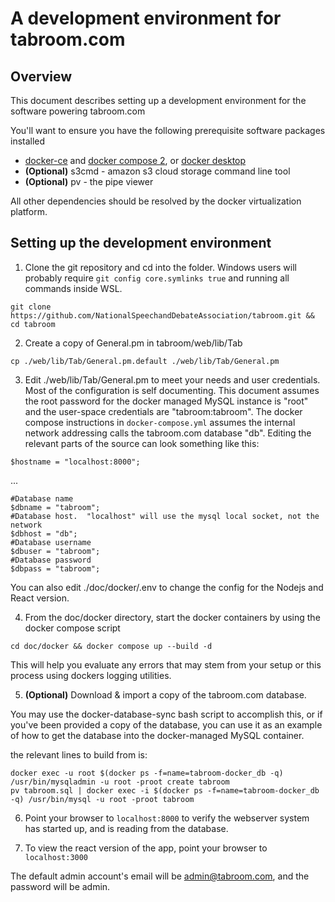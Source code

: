 # A development environment for tabroom.com

## Overview

This document describes setting up a development environment for the software powering tabroom.com

You'll want to ensure you have the following prerequisite software packages installed

- [docker-ce](https://docs.docker.com/install/) and [docker compose 2](https://docs.docker.com/compose/install/), or [docker desktop](https://www.docker.com/products/docker-desktop/)
- **(Optional)** s3cmd - amazon s3 cloud storage command line tool
- **(Optional)** pv - the pipe viewer

All other dependencies should be resolved by the docker virtualization platform.

## Setting up the development environment

1. Clone the git repository and cd into the folder. Windows users will probably require `git config core.symlinks true` and running all commands inside WSL.

`git clone https://github.com/NationalSpeechandDebateAssociation/tabroom.git && cd tabroom`

2. Create a copy of General.pm in tabroom/web/lib/Tab

`cp ./web/lib/Tab/General.pm.default ./web/lib/Tab/General.pm`

3. Edit ./web/lib/Tab/General.pm to meet your needs and user credentials. Most of the configuration is self documenting.
   This document assumes the root password for the docker managed MySQL instance is "root" and the user-space credentials are "tabroom:tabroom". The docker compose instructions in `docker-compose.yml` assumes the internal network addressing calls the tabroom.com database "db". Editing the relevant parts of the source can look something like this:

`$hostname = "localhost:8000";`

...

```
#Database name
$dbname = "tabroom";
#Database host.  "localhost" will use the mysql local socket, not the network
$dbhost = "db";
#Database username
$dbuser = "tabroom";
#Database password
$dbpass = "tabroom";
```

You can also edit ./doc/docker/.env to change the config for the Nodejs and React version.

4. From the doc/docker directory, start the docker containers by using the docker compose script

`cd doc/docker && docker compose up --build -d`

This will help you evaluate any errors that may stem from your setup or this process using dockers logging utilities.

5. **(Optional)** Download & import a copy of the tabroom.com database.

You may use the docker-database-sync bash script to accomplish this, or if you've been provided a copy of the database, you can use it as an example of how to get the database into the docker-managed MySQL container.

the relevant lines to build from is:

```
docker exec -u root $(docker ps -f=name=tabroom-docker_db -q) /usr/bin/mysqladmin -u root -proot create tabroom
pv tabroom.sql | docker exec -i $(docker ps -f=name=tabroom-docker_db -q) /usr/bin/mysql -u root -proot tabroom

```

6. Point your browser to `localhost:8000` to verify the webserver system has started up, and is reading from the database.

7. To view the react version of the app, point your browser to `localhost:3000`

The default admin account's email will be admin@tabroom.com, and the password will be admin.
